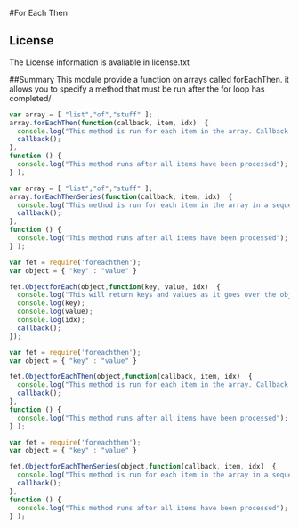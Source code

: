 #For Each Then


## License
The License information is avaliable in license.txt

##Summary
This module provide a function on arrays called forEachThen. it allows you to specify a method that must be run after the for loop has completed/

```javascript
var array = [ "list","of","stuff" ];
array.forEachThen(function(callback, item, idx)  {
  console.log("This method is run for each item in the array. Callback must be called in this function");
  callback();
},
function () {
  console.log("This method runs after all items have been processed");
} );

```


```javascript
var array = [ "list","of","stuff" ];
array.forEachThenSeries(function(callback, item, idx)  {
  console.log("This method is run for each item in the array in a sequential order. Callback must be called in this function");
  callback();
},
function () {
  console.log("This method runs after all items have been processed");
} );

```


```javascript
var fet = require('foreachthen');
var object = { "key" : "value" }

fet.ObjectforEach(object,function(key, value, idx)  {
  console.log("This will return keys and values as it goes over the object");
  console.log(key);
  console.log(value);
  console.log(idx);
  callback();
});

```

```javascript
var fet = require('foreachthen');
var object = { "key" : "value" }

fet.ObjectforEachThen(object,function(callback, item, idx)  {
  console.log("This method is run for each item in the array. Callback must be called in this function");
  callback();
},
function () {
  console.log("This method runs after all items have been processed");
} );

```



```javascript
var fet = require('foreachthen');
var object = { "key" : "value" }

fet.ObjectforEachThenSeries(object,function(callback, item, idx)  {
  console.log("This method is run for each item in the array in a sequential order. Callback must be called in this function");
  callback();
},
function () {
  console.log("This method runs after all items have been processed");
} );

```
